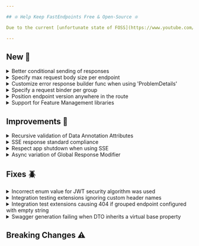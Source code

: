 ```yaml
---

## ❇️ Help Keep FastEndpoints Free & Open-Source ❇️

Due to the current [unfortunate state of FOSS](https://www.youtube.com/watch?v=H96Va36xbvo), please consider [becoming a sponsor](https://opencollective.com/fast-endpoints) and help us beat the odds to keep the project alive and free for everyone.

---
```


[//]: # (<details><summary>title text</summary></details>)

## New 🎉

<details><summary>Better conditional sending of responses</summary>

All **Send.\*Async()** methods now return a T**ask\<Void\>** result. If a response needs to be sent conditionally, you can simply change the return type of the handler from **Task** to **Task\<Void\>**  and return the awaited result as shown below in order to stop further execution of endpoint handler logic:

```csharp
public override async Task<Void> HandleAsync(CancellationToken c)
{
    if (id == 0)
        return await Send.NotFoundAsync();

    if (id == 1)
        return await Send.NoContentAsync();

    return await Send.OkAsync();
}
```

If there's no async work being done in the handler, the **Task\<Void\>** can simply be returned as well:

```csharp
public override Task<Void> HandleAsync(CancellationToken c)
{
    return Send.OkAsync();
}
```

</details>

<details><summary>Specify max request body size per endpoint</summary>

Instead of globally increasing the max request body size in Kestrel, you can now set a max body size per endpoint where necessary like so:

```csharp
public override void Configure()
{
    Post("/file-upload");
    AllowFileUploads();
    MaxRequestBodySize(50 * 1024 * 1024);
}
```

</details>

<details><summary>Customize error response builder func when using 'ProblemDetails'</summary>

You can now specify a custom response builder function when doing `.UseProblemDetails()` as shown below in case you have a special requirement to use a certain shape
for one or more of your endpoints while the rest of the endpoints use the standard response.

```csharp
app.UseFastEndpoints(
       c => c.Errors.UseProblemDetails(
           p =>
           {
               p.ResponseBuilder = (failures, ctx, statusCode) =>
                                   {
                                       if (ctx.Request.Path.StartsWithSegments("/group-name"))
                                       {
                                           // return any shape you want to be serialized
                                           return new
                                           {
                                               Errors = failures
                                           };
                                       }

                                       // anything else will use the standard problem details.
                                       return new ProblemDetails(failures, ctx.Request.Path, ctx.TraceIdentifier, statusCode);
                                   };
           }))
```

</details>

<details><summary>Specify a request binder per group</summary>

It is now possible to register a particular open generic request binder such as the following:

```csharp
class MyBinder<TRequest> : RequestBinder<TRequest> where TRequest : notnull 
{ 
    public override async ValueTask<TRequest> BindAsync(BinderContext ctx, CancellationToken ct) 
    { 
        var req = await base.BindAsync(ctx, ct); // run the default binding logic
 
        if (req is MyRequest r) 
            r.SomeValue = Guid.NewGuid().ToString(); // do whatever you like
 
        return req; 
    } 
} 
```

only for a certain group configuration, so that only endpoints of that group will have the above custom binder associated with them.

```csharp
sealed class MyGroup : Group 
{ 
    public MyGroup() 
    { 
        Configure("/my-group", ep => ep.RequestBinder(typeof(MyBinder<>))); 
    } 
} 
```

</details>

<details><summary>Position endpoint version anywhere in the route</summary>

With the built-in versioning, you could only have the endpoint version number either pre-fixed or post-fixed. You can now make the version appear anywhere in the route by using a route template. The template segment will be replaced by the actual version number instead of being prepended or appended.

```csharp
sealed class MyEndpoint : EndpointWithoutRequest
{
    public override void Configure()
    {
        Get("/sales/{_version_}/my-endpoint");
        Version(1);
    }

    ...
}
```

This version placement strategy must be enabled at startup like so:

```csharp
app.UseFastEndpoints(
       c =>
       {
           c.Versioning.RouteTemplate = "{_version_}";
       })
```

If this setting is enabled, it will take precedence over the default behavior of appending/prepending the version number to the route.

</details>

<details><summary>Support for Feature Management libraries</summary>

Endpoints can now be setup to execute a `FeatureFlag` for every Http request that comes in, which allows an endpoint to be conditionally available according to some evaluation logic.

To create a feature flag, implement the interface `IFeatureFlag` and simply return `true` from the `IsEnabledAsync()` handler method if the endpoint is to be accessible to that particular request.

```csharp
sealed class BetaTestersOnly : IFeatureFlag 
{ 
    public async Task<bool> IsEnabledAsync(IEndpoint endpoint) 
    { 
        //use whatever mechanism/library you like to determine if this endpoint is enabled for the current request. 
        if (endpoint.HttpContext.Request.Headers.TryGetValue("x-beta-tester", out _)) 
            return true; // return true to enable 
 
        //this is optional. if you don't send anything, a 404 is sent automatically. 
        await endpoint.HttpContext.Response.SendErrorsAsync([new("featureDisabled", "You are not a beta tester!")]); 
 
        return false; // return false to disable 
    } 
}
```

Attach it to the endpoint like so:

```csharp
sealed class BetaEndpoint : EndpointWithoutRequest<string>
{
    public override void Configure()
    {
        Get("beta");
        FeatureFlag<BetaTestersOnly>();
    }

    public override async Task HandleAsync(CancellationToken c)
    {
        await Send.OkAsync("this is the beta!");
    }
}
```

</details>

## Improvements 🚀

<details><summary>Recursive validation of  Data Annotation Attributes</summary>

Until now, only the top level properties of a request DTO was being validated when using Data Annotation Attributes. This release adds support for recursively validating the whole object graph and generating errors for each that fails validation.

</details>

<details><summary>SSE response standard compliance</summary>

The SSE response implementation has been enhanced by making the `Id` property in `StreamItem` optional, adding an optional `Retry` property for client-side reconnection control, as well as introducing an extra `StreamItem` constructor overload for more flexibility. Additionally, the `X-Accel-Buffering: no` response header is now automatically sent to improve compatibility with reverse proxies like NGINX, ensuring streamed data is delivered without buffering. You can now do the following when doing multi-type data responses:

```csharp
yield return new StreamItem("my-event", myData, 3000);
```

</details>

<details><summary>Respect app shutdown when using SSE</summary>

The SSE implementation now passes the `ApplicationStopping` cancellation token to your `IAsyncEnumerable` method. This means that streaming is cancelled at least when the application host is shutting down, and also when a user provided `CancellationToken` (if provided) triggers it.

```csharp
public override async Task HandleAsync(CancellationToken ct)
{
    await Send.EventStreamAsync(GetMultiDataStream(ct), ct);

    async IAsyncEnumerable<StreamItem> GetMultiDataStream([EnumeratorCancellation] CancellationToken ct)
    {
        // Here ct is now your user provided CancellationToken combined with the ApplicationStopping CancellationToken.
        while (!ct.IsCancellationRequested)
        {
            await Task.Delay(1000, ct);

            yield return new StreamItem(Guid.NewGuid(), "your-event-type", 42);
        }
    }
}
```

</details>

<details><summary>Async variation of Global Response Modifier</summary>

TODO: describe it

</details>

## Fixes 🪲

<details><summary>Incorrect enum value for JWT security algorithm was used</summary>

The wrong variant (`SecurityAlgorithms.HmacSha256Signature`) was being used for creating symmetric JWTs by default.
The default value has been changed to `SecurityAlgorithms.HmacSha256`. It's recommended to invalidate and regenerate new tokens if you've been using the default.

If for some reason, you'd like to keep using `SecurityAlgorithms.HmacSha256Signature`, you can set it yourself like so:

```csharp
var token = JwtBearer.CreateToken(
    o =>
    {
        o.SigningKey = ...;
        o.SigningAlgorithm = SecurityAlgorithms.HmacSha256Signature;
    });
```

</details>


<details><summary>Integration testing extensions ignoring custom header names</summary>

The testing httpclient extensions were ignoring user supplied custom header names such as the following:

```csharp
[FromHeader("x-something")]
```

during the constructing of the http request message. It was instead using the DTO property name completely dismissing the custom header names.

</details>

<details><summary>Integration test extensions causing 404 if grouped endpoint configured with empty string</summary>

The test helper methods were constructing the url/route of the endpoint being tested incorrectly if that endpoint belonged to a group and was configured with an empty route like so:

```csharp
sealed class MyGroup : Group 
{ 
    public MyGroup() 
    { 
        Configure("my-group", ep => ep.AllowAnonymous()); 
    } 
} 
 
sealed class Request 
{ 
    [QueryParam] 
    public string Id { get; set; } 
} 
 
sealed class RootEndpoint : Endpoint<Request, string> 
{ 
    public override void Configure() 
    { 
        Get(string.Empty); 
        Group<MyGroup>(); 
    } 
 
    ...
}
```

</details>

<details><summary>Swagger generation failing when DTO inherits a virtual base property</summary>

When a base class has a virtual property that a derived class was overriding as shown below, Swagger generator was throwing an exception due an internal dictionary key duplication.

```csharp
public abstract class BaseDto
{
    public virtual string Name { get; set; }
}

sealed class DerivedClass : BaseDto
{
    public override string Name { get; set; }
}
```

</details>

## Breaking Changes ⚠️